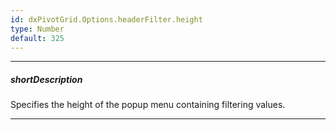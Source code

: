 ```yaml
---
id: dxPivotGrid.Options.headerFilter.height
type: Number
default: 325
---
```

---
##### shortDescription
Specifies the height of the popup menu containing filtering values.

---
